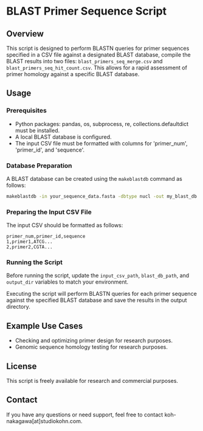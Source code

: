 
# BLAST Primer Sequence Script

## Overview

This script is designed to perform BLASTN queries for primer sequences specified in a CSV file against a designated BLAST database, compile the BLAST results into two files: `blast_primers_seq_merge.csv` and `blast_primers_seq_hit_count.csv`. This allows for a rapid assessment of primer homology against a specific BLAST database.

## Usage

### Prerequisites

- Python packages: pandas, os, subprocess, re, collections.defaultdict must be installed.
- A local BLAST database is configured.
- The input CSV file must be formatted with columns for 'primer_num', 'primer_id', and 'sequence'.

### Database Preparation

A BLAST database can be created using the `makeblastdb` command as follows:

```bash
makeblastdb -in your_sequence_data.fasta -dbtype nucl -out my_blast_db
```

### Preparing the Input CSV File

The input CSV should be formatted as follows:

```
primer_num,primer_id,sequence
1,primer1,ATCG...
2,primer2,CGTA...
```

### Running the Script

Before running the script, update the `input_csv_path`, `blast_db_path`, and `output_dir` variables to match your environment.

Executing the script will perform BLASTN queries for each primer sequence against the specified BLAST database and save the results in the output directory.

## Example Use Cases

- Checking and optimizing primer design for research purposes.
- Genomic sequence homology testing for research purposes.

## License

This script is freely available for research and commercial purposes.

## Contact

If you have any questions or need support, feel free to contact koh-nakagawa[at]studiokohn.com.
